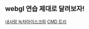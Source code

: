 ## webgl 연습 제대로 달려보자!

[내사랑 녹차아이스크림](https://seojinseojin.github.io/node-js_web-gl_practice/front_practice/icecream/main.html)
[CMD 트리](https://seojinseojin.github.io/node-js_web-gl_practice/front_practice/tree/main.html)
